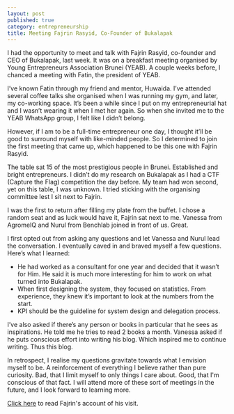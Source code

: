 ```yaml
---
layout: post
published: true
category: entrepreneurship
title: Meeting Fajrin Rasyid, Co-Founder of Bukalapak
---
```

I had the opportunity to meet and talk with Fajrin Rasyid, co-founder and CEO of Bukalapak, last week. It was on a breakfast meeting organised by Young Entrepreneurs Association Brunei (YEAB). A couple weeks before, I chanced a meeting with Fatin, the president of YEAB.

I’ve known Fatin through my friend and mentor, Huwaida. I’ve attended several coffee talks she organised when I was running my gym, and later, my co-working space. It’s been a while since I put on my entrepreneurial hat and I wasn’t wearing it when I met her again. So when she invited me to the YEAB WhatsApp group, I felt like I didn’t belong.

However, if I am to be a full-time entrepreneur one day, I thought it’ll be good to surround myself with like-minded people. So I determined to join the first meeting that came up, which happened to be this one with Fajrin Rasyid.

The table sat 15 of the most prestigious people in Brunei. Established and bright entrepreneurs. I didn’t do my research on Bukalapak as I had a CTF (Capture the Flag) competition the day before. My team had won second, yet on this table, I was unknown. I tried sticking with the organising committee lest I sit next to Fajrin.

I was the first to return after filling my plate from the buffet. I chose a random seat and as luck would have it, Fajrin sat next to me. Vanessa from AgromeIQ and Nurul from Benchlab joined in front of us. Great.

I first opted out from asking any questions and let Vanessa and Nurul lead the conversation. I eventually caved in and braved myself a few questions. Here’s what I learned:

- He had worked as a consultant for one year and decided that it wasn’t for Him. He said it is much more interesting for him to work on what turned into Bukalapak.
- When first designing the system, they focused on statistics. From experience, they knew it’s important to look at the numbers from the start.
- KPI should be the guideline for system design and delegation process.

I’ve also asked if there’s any person or books in particular that he sees as inspirations. He told me he tries to read 2 books a month. Vanessa asked if he puts conscious effort into writing his blog. Which inspired me to continue writing. Thus this blog.

In retrospect, I realise my questions gravitate towards what I envision myself to be. A reinforcement of everything I believe rather than pure curiosity. Bad, that I limit myself to only things I care about. Good, that I'm conscious of that fact. I will attend more of these sort of meetings in the future, and I look forward to learning more.

<a href="https://medium.com/@fajrinrasyid/pelajaran-dari-brunei-7f27d79e7676">Click here</a> to read Fajrin's account of his visit.
